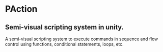 # PAction
## Semi-visual scripting system in unity.
A semi-visual scripting system to execute commands in sequence and flow control using functions, conditional statements, loops, etc.
